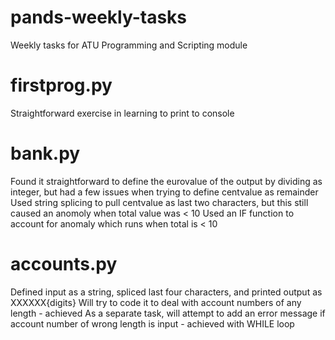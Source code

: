 # pands-weekly-tasks
Weekly tasks for ATU Programming and Scripting module

# firstprog.py
Straightforward exercise in learning to print to console

# bank.py
Found it straightforward to define the eurovalue of the output by dividing as integer, but had a few issues when trying to define centvalue as remainder
Used string splicing to pull centvalue as last two characters, but this still caused an anomoly when total value was < 10
Used an IF function to account for anomaly which runs when total is < 10

# accounts.py
Defined input as a string, spliced last four characters, and printed output as XXXXXX{digits}
Will try to code it to deal with account numbers of any length - achieved
As a separate task, will attempt to add an error message if account number of wrong length is input - achieved with WHILE loop